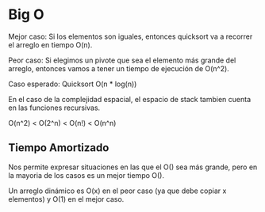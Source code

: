 # Big O

Mejor caso: Si los elementos son iguales, entonces quicksort va a recorrer el
arreglo en tiempo O(n).

Peor caso: Si elegimos un pivote que sea el elemento más grande del arreglo,
entonces vamos a tener un tiempo de ejecución de O(n^2).

Caso esperado: Quicksort O(n * log(n))



En el caso de la complejidad espacial, el espacio de stack tambien cuenta en las
funciones recursivas.


O(n^2) < O(2^n) < O(n!) < O(n^n)



## Tiempo Amortizado

Nos permite expresar situaciones en las que el O() sea más grande, pero en la
mayoria de los casos es un mejor tiempo O().

Un arreglo dinámico es O(x) en el peor caso (ya que debe copiar x elementos) y
O(1) en el mejor caso.
